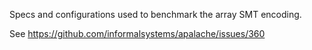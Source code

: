 Specs and configurations used to benchmark the array SMT encoding.

See https://github.com/informalsystems/apalache/issues/360
